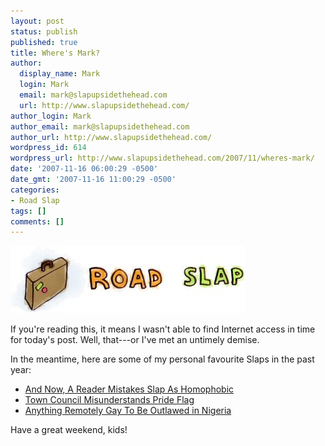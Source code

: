 ```yaml
---
layout: post
status: publish
published: true
title: Where's Mark?
author:
  display_name: Mark
  login: Mark
  email: mark@slapupsidethehead.com
  url: http://www.slapupsidethehead.com/
author_login: Mark
author_email: mark@slapupsidethehead.com
author_url: http://www.slapupsidethehead.com/
wordpress_id: 614
wordpress_url: http://www.slapupsidethehead.com/2007/11/wheres-mark/
date: '2007-11-16 06:00:29 -0500'
date_gmt: '2007-11-16 11:00:29 -0500'
categories:
- Road Slap
tags: []
comments: []
---
```

![Road Slap](/wp-content/media/2007/09/road-slap.jpg)

If you're reading this, it means I wasn't able to find Internet access in time for today's post. Well, that---or I've met an untimely demise.

In the meantime, here are some of my personal favourite Slaps in the past year:

- [And Now, A Reader Mistakes Slap As Homophobic](http://www.slapupsidethehead.com/2007/07/reader-mistakes-homophobic/)
- [Town Council Misunderstands Pride Flag](http://www.slapupsidethehead.com/2007/08/gay-pride-flag/)
- [Anything Remotely Gay To Be Outlawed in Nigeria](http://www.slapupsidethehead.com/2007/02/anything-gay-outlawed/)

Have a great weekend, kids!

